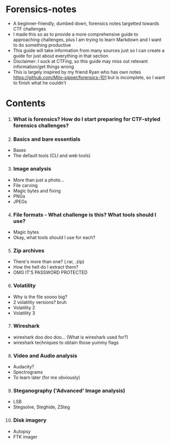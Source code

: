 # Forensics-notes
- A beginner-friendly, dumbed down, forensics notes targetted towards CTF challenges
- I made this so as to provide a more comprehensive guide to approaching challenges, plus I am trying to learn Markdown and I want to do something productive
- This guide will take information from many sources just so I can create a guide for just about everything in that section
- Disclaimer: I suck at CTFing, so this guide may miss out relevant information/get things wrong
- This is largely inspired by my friend Ryan who has own notes <https://github.com/Milo-sipper/forensics-101> but is incomplete, so I want to finish what he couldn't

# Contents
1) ### What is forensics? How do I start preparing for CTF-styled forensics challenges? ###
2) ### Basics and bare essentials ###
- Bases
- The default tools (CLI and web tools)
3) ### Image analysis ###
- More than just a photo...
- File carving
- Magic bytes and fixing
- PNGs
- JPEGs
4) ### File formats - What challenge is this? What tools should I use? ###
- Magic bytes
- Okay, what tools should I use for each?
5) ### Zip archives ###
- There's more than one? (.rar, .zip)
- How the hell do I extract them?
- OMG IT'S PASSWORD PROTECTED
6) ### Volatility ###
- Why is the file soooo big?
- 2 volatility versions? bruh
- Volatility 2
- Volatility 3
7) ### Wireshark ###
- wireshark doo doo doo... (What is wireshark used for?)
- wireshark techniques to obtain those yummy flags
8) ### Video and Audio analysis ###
- Audacity?
- Spectrograms 
- To learn later (for me obviously)
9) ### Steganography ('Advanced' Image analysis) ###
- LSB
- Stegsolve, Steghide, ZSteg
10) ### Disk imagery ###
- Autopsy
- FTK imager
